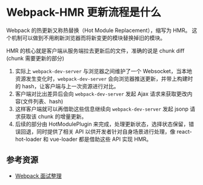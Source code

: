 # Webpack-HMR 更新流程是什么

Webpack 的热更新又称热替换（Hot Module Replacement），缩写为 HMR。 这个机制可以做到不用刷新浏览器而将新变更的模块替换掉旧的模块。

HMR 的核心就是客户端从服务端拉去更新后的文件，准确的说是 chunk diff (chunk 需要更新的部分)

1. 实际上 `webpack-dev-server` 与浏览器之间维护了一个 Websocket，当本地资源发生变化时，`webpack-dev-server` 会向浏览器推送更新，并带上构建时的 hash，让客户端与上一次资源进行对比。
2. 客户端对比出差异后会向 `webpack-dev-server` 发起 Ajax 请求来获取更改内容(文件列表、hash)
3. 这样客户端就可以再借助这些信息继续向 `webpack-dev-server` 发起 jsonp 请求获取该 chunk 的增量更新。
4. 后续的部分由 HotModulePlugin 来完成，处理更新状态，选择状态保留，错误回退，同时提供了相关 API 以供开发者针对自身场景进行处理，像 react-hot-loader 和 vue-loader 都是借助这些 API 实现 HMR。

## 参考资源

- [Webpack 面试整理](https://juejin.im/post/5e6f4b4e6fb9a07cd443d4a5#heading-6)
